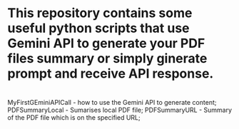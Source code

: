 # This repository contains some useful python scripts that use Gemini API to generate your PDF files summary or simply ginerate prompt and receive API response.
#
MyFirstGEminiAPICall - how to use the Gemini API to generate content; 
PDFSummaryLocal - Sumarises local PDF file; 
PDFSummaryURL - Summary of the PDF file which is on the specified URL; 

